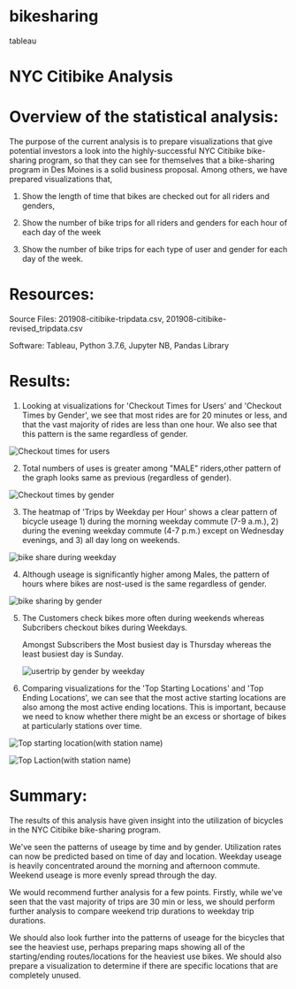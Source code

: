 # bikesharing
tableau

# NYC Citibike Analysis

# Overview of the statistical analysis:

The purpose of the current analysis is to prepare visualizations that give potential investors a look into the highly-successful NYC Citibike bike-sharing program, so that they can see for themselves that a bike-sharing program in Des Moines is a solid business proposal. Among others, we have prepared visualizations that,

1) Show the length of time that bikes are checked out for all riders and genders,

2) Show the number of bike trips for all riders and genders for each hour of each day of the week

3) Show the number of bike trips for each type of user and gender for each day of the week.

# Resources:

Source Files: 201908-citibike-tripdata.csv, 201908-citibike-revised_tripdata.csv

Software: Tableau, Python 3.7.6, Jupyter NB, Pandas Library

# Results:

1. Looking at visualizations for 'Checkout Times for Users' and 'Checkout Times by Gender', we see that most rides are for 20 minutes or less, and that the vast majority of rides are less than one hour. We also see that this pattern is the same regardless of gender.

![Checkout times for users](https://user-images.githubusercontent.com/96400887/180027197-bf48a960-235f-4254-a4a0-d1085685a9d3.png)

2. Total numbers of uses is greater among "MALE" riders,other pattern of the graph looks same as previous (regardless of gender).

![Checkout times by gender](https://user-images.githubusercontent.com/96400887/180030795-23fc5f5d-3ff6-4439-806e-76943c632fb9.png)

3. The heatmap of 'Trips by Weekday per Hour' shows a clear pattern of bicycle useage 1) during the morning weekday commute (7-9 a.m.), 2) during the evening weekday commute (4-7 p.m.) except on Wednesday evenings, and 3) all day long on weekends.

![bike share during weekday](https://user-images.githubusercontent.com/96400887/180031521-f74fb062-8309-46f8-81dc-314b5386c925.png)

4. Although useage is significantly higher among Males, the pattern of hours where bikes are nost-used is the same regardless of gender.

![bike sharing by gender](https://user-images.githubusercontent.com/96400887/180031733-8917d2c8-c267-48d0-b339-860b097a8ee4.png)

5. The Customers check bikes more often during weekends whereas Subcribers checkout bikes during Weekdays.

   Amongst Subscribers the Most busiest day is Thursday whereas the least busiest day is Sunday.
   
   ![usertrip by gender by weekday](https://user-images.githubusercontent.com/96400887/180031970-8d3d9404-7c6f-4527-bd16-4fe36eaff275.png)
 
 6. Comparing visualizations for the 'Top Starting Locations' and 'Top Ending Locations', we can see that the most active starting locations are also among the most active ending locations. This is important, because we need to know whether there might be an excess or shortage of bikes at particularly stations over time.
 
 ![Top starting location(with station name)](https://user-images.githubusercontent.com/96400887/180032698-92b53dce-b6fe-4e0f-8f8a-81b2537150b2.png)
 
 ![Top Laction(with station name)](https://user-images.githubusercontent.com/96400887/180032733-c116a490-e1ec-4c64-b913-ff88e3e9d8bc.png)
 
 
 # Summary:
 
 The results of this analysis have given insight into the utilization of bicycles in the NYC Citibike bike-sharing program. 
 
 We've seen the patterns of useage by time and by gender. Utilization rates can now be predicted based on time of day and location. 
 Weekday useage is heavily concentrated around the morning and afternoon commute. Weekend useage is more evenly spread through the day. 
 
 We would recommend further analysis for a few points. Firstly, while we've seen that the vast majority of trips are 30 min or less, we should perform further analysis to compare weekend trip durations to weekday trip durations. 
 
 We should also look further into the patterns of useage for the bicycles that see the heaviest use, perhaps preparing maps showing all of the starting/ending routes/locations for the heaviest use bikes. We should also prepare a visualization to determine if there are specific locations that are completely unused.
 
 


 
 
   

   
   









